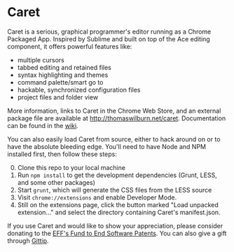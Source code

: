 Caret
=====

Caret is a serious, graphical programmer's editor running as a Chrome Packaged App. Inspired by Sublime and built on top of the Ace editing component, it offers powerful features like:

* multiple cursors
* tabbed editing and retained files
* syntax highlighting and themes
* command palette/smart go to
* hackable, synchronized configuration files
* project files and folder view

More information, links to Caret in the Chrome Web Store, and an external package file are available at http://thomaswilburn.net/caret. Documentation can be found in the [wiki](https://github.com/thomaswilburn/Caret/wiki).

You can also easily load Caret from source, either to hack around on or to have the absolute bleeding edge. You'll need to have Node and NPM installed first, then follow these steps:

0. Clone this repo to your local machine
0. Run `npm install` to get the development dependencies (Grunt, LESS, and some other packages)
0. Start `grunt`, which will generate the CSS files from the LESS source
0. Visit `chrome://extensions` and enable Developer Mode. 
0. Still on the extensions page, click the button marked "Load unpacked extension..." and select the directory containing Caret's manifest.json.

If you use Caret and would like to show your appreciation, please consider donating to the [EFF's Fund to End Software Patents](https://my.fsf.org/donate/directed-donations/esp). You can also give a gift through [Gittip](https://www.gittip.com/thomaswilburn/).

